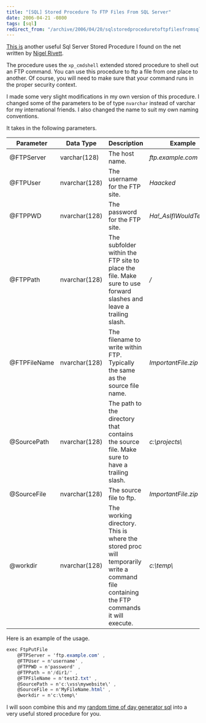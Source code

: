 ```yaml
---
title: "[SQL] Stored Procedure To FTP Files From SQL Server"
date: 2006-04-21 -0800
tags: [sql]
redirect_from: "/archive/2006/04/20/sqlstoredproceduretoftpfilesfromsqlserver.aspx/"
---
```


[This
is](http://www.nigelrivett.net/FTP/s_ftp_PutFile.html "Ftp Stored Proc")
another useful Sql Server Stored Procedure I found on the net written by
[Nigel Rivett](http://www.nigelrivett.net/ "Nigel Rivett’s Blog").

The procedure uses the `xp_cmdshell` extended stored procedure to shell
out an FTP command. You can use this procedure to ftp a file from one
place to another. Of course, you will need to make sure that your
command runs in the proper security context.

I made some very slight modifications in my own version of this
procedure. I changed some of the parameters to be of type `nvarchar`
instead of varchar for my international friends. I also changed the name
to suit my own naming conventions.

It takes in the following parameters.

Parameter    | Data Type     | Description                    | Example
-------------|---------------|--------------------------------|--------
@FTPServer   | varchar(128)  | The host name.                 | *ftp.example.com*
@FTPUser     | nvarchar(128) | The username for the FTP site. | *Haacked*
@FTPPWD      | nvarchar(128) | The password for the FTP site. | *Ha!_AsIfIWouldTellYou!*
@FTPPath     | nvarchar(128) | The subfolder within the FTP site to place the file. Make sure to use forward slashes and leave a trailing slash. | */*
@FTPFileName | nvarchar(128) | The filename to write within FTP. Typically the same as the source file name. | *ImportantFile.zip*
@SourcePath  | nvarchar(128) | The path to the directory that contains the source file. Make sure to have a trailing slash. | *c:\\projects\\*
@SourceFile  | nvarchar(128) | The source file to ftp.        | *ImportantFile.zip*
@workdir     | nvarchar(128) | The working directory. This is where the stored proc will temporarily write a command file containing the FTP commands it will execute.| *c:\\temp\\*

Here is an example of the usage.

```csharp
exec FtpPutFile     
    @FTPServer = 'ftp.example.com' ,
    @FTPUser = n'username' ,
    @FTPPWD = n'password' ,
    @FTPPath = n'/dir1/' ,
    @FTPFileName = n'test2.txt' ,
    @SourcePath = n'c:\vss\mywebsite\' ,
    @SourceFile = n'MyFileName.html' ,
    @workdir = n'c:\temp\'
```

I will soon combine this and my [random time of day generator sql](https://haacked.com/archive/2006/04/21/SQLFunctionToGenerateRandomTimeOfDay.aspx "Generate Random Time Of Day")
into a very useful stored procedure for you.


